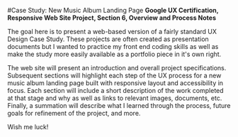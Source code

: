 #Case Study: New Music Album Landing Page
**Google UX Certification, Responsive Web Site Project, Section 6, Overview and Process Notes**

The goal here is to present a web-based version of a fairly standard UX Design Case Study. These projects are often created as presentation documents but I wanted to practice my front end coding skills as well as make the study more easily available as a portfolio piece in it's own right.

The web site will present an introduction and overall project specifications. Subsequent sections will highlight each step of the UX process for a new music album landing page built with responsive layout and accessibility in focus. Each section will include a short description of the work completed at that stage and why as well as links to relevant images, documents, etc. Finally, a summation will describe what I learned through the process, future goals for refinement of the project, and more.

Wish me luck!
